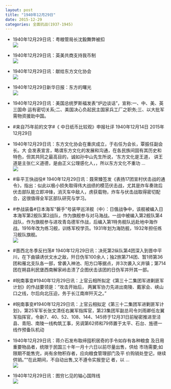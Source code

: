 ```yaml
---
layout: post
title: "1940年12月29日"
date: 2015-12-29
categories: 全面抗战(1937-1945)
---
```


<meta name="referrer" content="no-referrer" />

- 1940年12月29日讯：粤粮管局长沈毅舞弊被扣 <br/><img src="https://ww3.sinaimg.cn/large/aca367d8jw1ezgxko5q1uj208u0bt759.jpg" />

- 1940年12月29日讯：英美共商支持我币制 <br/><img src="https://ww1.sinaimg.cn/large/aca367d8jw1ezgvu222jqj20it0blgnn.jpg" />

- 1940年12月29日讯：献给东方文化协会 <br/><img src="https://ww4.sinaimg.cn/large/aca367d8jw1ezgu3v9f4dj20az0qtjvz.jpg" />

- 1940年12月29日新华日报：东方的曙光 <br/><img src="https://ww4.sinaimg.cn/large/aca367d8jw1ezgsdcybhgj212e0httgd.jpg" />

- 1940年12月29日讯：美国总统罗斯福发表“炉边谈话”，宣称:一、中、美、英三国命 运有密切关系;二、美国决心负起民主国家兵工厂之职务;三、以大批军 需物资援助中国。 

- #来自75年前的文字#《 中日纸币比较观》申报社评 1940年12月14日 2015年12月29日 

- 1940年12月29日讯：东方文化协会在重庆成立，于右任为会长，覃振任副会长。大 会发表宣言，略谓东方文化的发展和沟通，在各民族间固有其历史和 特色，但其共同之最高目的，诚如孙中山先生所说，‘东方文化是王道， 讲王道是主张仁义道德，是由正义公理感化人，，所以东方文化不重功 ...  <br/><img src="https://ww3.sinaimg.cn/large/aca367d8jw1ezge76jtcuj20c8090dgw.jpg" />

- #阜平王快战役# 1940年12月29日讯：聂荣臻签发《表扬17团宣村伏击战的通令》，指出：似此以极小损失取得伟大战绩的模范伏击战，尤其是炸车奏效后伏击部队能立即冲锋，消灭车中敌人，虏获载物，炸车与伏击战取得密切配合，这很值得全军区部队研究与学习。 

- #参战装备#日本海军“磐手”号装甲巡洋舰（中）：日俄战争中，该舰被编入日本海军第2舰队第2战队，作为旗舰参与对马海战。一战中被编入第2舰队第4战队，作为旗舰参与进攻青岛德军作战，后编入第1特务舰队远赴地中海作战。1916年改为练习舰，训练军校学员。1931年划为海防舰，1932年担任练习舰队旗舰。 <br/><img src="https://ww4.sinaimg.cn/large/aca367d8jw1ezgaqilf9pj20dl0f7411.jpg" />

- #晋西北冬季反扫荡# 1940年12月29日讯：决死第2纵队第4团深入到晋中平川，在下曲镇诱伏文水之敌，歼日伪军100余人；独2旅第714团、暂1师第36团和雁北支队各一部，曾袭入神池、阳方口等据点，并3次袭入义井镇；第714团在朔县利民堡西南解家岭击溃了企图伏击该团的日伪军并歼其一部。 

- #皖南事变#1940年12月29日讯：上官云相所拟定《第三十二集团军进剿匪军计划》的作战要领是：“攻击开始后， 两翼军协力先进出南陵、戴家会、峡山口之线，尔后向北压迫，务于长江南岸歼灭之。”  

- #皖南事变#1940年12月29日讯：上官云相拟定《第三十二集团军进剿匪军计划》，第25军军长张文清任右翼军指挥官，第23集团军副总司令刘雨卿任左翼军指挥官，令新7、40、52、108、144、145师于12月31日前秘密推进至泾县、青阳、南陵一线构筑工事，另调第62师和79师置于太平、石台、旌德一线作预备队机动 

- 1940年12月29日讯：蒋介石发布取缔囤积居奇的手令如存有各种粮食 及日用重要物品者，统限于民国三十年一月十六日以前尽量出售，供给 市场需要;如限期不能售完，尚有余物积存者，应向粮食管理部门及平 价购销处登记，继续供销。”“在此期间，不自动出售,又不遵令实报登记 者，以 ...  <br/><img src="https://ww1.sinaimg.cn/large/aca367d8jw1ezg5ixfxerj20c8090jsg.jpg" />

- 1940年12月29日讯：图穷匕见的轴心国阵线 <br/><img src="https://ww1.sinaimg.cn/large/aca367d8jw1ezg42lm04kj20nc0yd7m9.jpg" />


